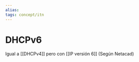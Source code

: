 ```yaml
---
alias:
tags: concept/itn
---
```


# DHCPv6
Igual a [[DHCPv4]] pero con [[IP versión 6]] (Según Netacad)